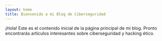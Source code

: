```yaml
---
layout: home
title: Bienvenido a mi Blog de Ciberseguridad
---
```


¡Hola! Este es el contenido inicial de la página principal de mi blog.
Pronto encontrarás artículos interesantes sobre ciberseguridad y hacking ético.
